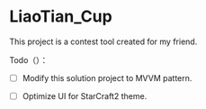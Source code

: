 # LiaoTian_Cup

This project is a contest tool created for my friend.



Todo（）：

+ [ ] Modify this solution project to MVVM pattern.
+ [ ] Optimize UI for StarCraft2 theme.

